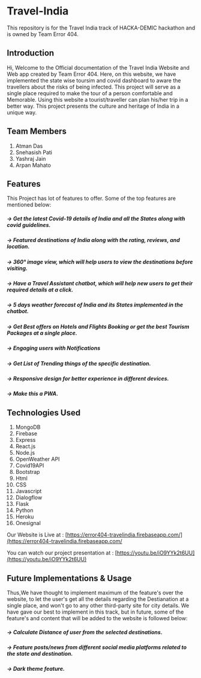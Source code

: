 # Travel-India

This repository is for the Travel India track of HACKA-DEMIC hackathon and is owned by Team Error 404.

## Introduction

Hi, Welcome to the Official documentation of the Travel India Website and Web app created by Team Error 404. Here, on this website, we have implemented the state wise toursim and covid dashboard to aware the travellers about the risks of being infected. This project will serve as a single place required to make the tour of a person comfortable and Memorable. Using this website a tourist/traveller can plan his/her trip in a better way. This project presents the culture and heritage of India in a unique way.

## Team Members
1. Atman Das
2. Snehasish Pati
3. Yashraj Jain
4. Arpan Mahato

## Features
This Project has lot of features to offer. Some of the top features are mentioned below:

##### -> Get the latest Covid-19 details of India and all the States along with covid guidelines.
##### -> Featured destinations of India along with the rating, reviews, and location.
##### -> 360° image view, which will help users to view the destinations before visiting.
##### -> Have a Travel Assistant chatbot, which will help new users to get their required details at a click.
##### -> 5 days weather forecast of India and its States implemented in the chatbot.
##### -> Get Best offers on Hotels and Flights Booking or get the best Tourism Packages at a single place.
##### -> Engaging users with Notifications
##### -> Get List of Trending things of the specific destination.
##### -> Responsive design for better experience in different devices.
##### -> Make this a PWA.

## Technologies Used

1.  MongoDB
2.  Firebase
3.  Express
4.  React.js
5.  Node.js
6.  OpenWeather API
7.  Covid19API
8.  Bootstrap
9.  Html
10. CSS
11. Javascript
12. Dialogflow
13. Flask
14. Python
15. Heroku
16. Onesignal

Our Website is Live at :
[https://error404-travelindia.firebaseapp.com/](https://error404-travelindia.firebaseapp.com/

You can watch our project presentation at :
[https://youtu.be/iO9YYk2t6UU](https://youtu.be/iO9YYk2t6UU)

## Future Implementations & Usage

Thus,We have thought to implement maximum of the feature's over the website, to let the user's get all the details regarding the Destianation at a single place, and won't go to any other third-party site for city details. We have gave our best to implement in this track, but in future, some of the feature's and content that will be added to the website is followed below:


##### -> Calculate Distance of user from the selected destinations.
##### -> Feature posts/news from different social media platforms related to the state and destination.
##### -> Dark theme feature.




